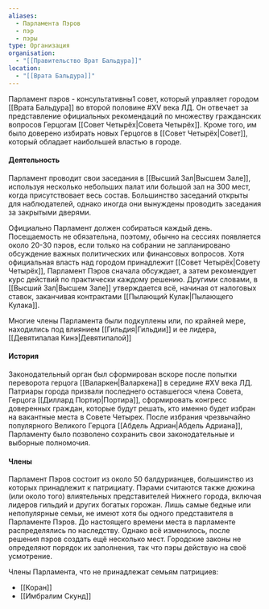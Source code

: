 ```yaml
---
aliases:
  - Парламента Пэров
  - пэр
  - пэры
type: Организация
organisation:
  - "[[Правительство Врат Бальдура]]"
location:
  - "[[Врата Бальдура]]"
---
```


Парламент пэров - консультативны1 совет, который управляет городом [[Врата Бальдура]] во второй половине #XV века ЛД. Он отвечает за представление официальных рекомендаций по множеству гражданских вопросов Герцогам [[Совет Четырёх|Совета Четырёх]]. Кроме того, им было доверено избирать новых Герцогов в [[Совет Четырёх|Совет]], который обладает наибольшей властью в городе.

#### Деятельность
Парламент проводит свои заседания в [[Высший Зал|Высшем Зале]], используя несколько небольших палат или большой зал на 300 мест, когда присутствовает весь состав. Большинство заседаний открыты для наблюдателей, однако иногда они вынуждены проводить заседания за закрытыми дверями.

Официально Парламент должен собираться каждый день. Посещаемость не обязательна, поэтому, обычно на сессиях появляется около 20-30 пэров, если только на собрании не запланировано обсуждение важных политических или финансовых вопросов. Хотя официальная власть над городом принадлежит [[Совет Четырёх|Совету Четырёх]], Парламент Пэров сначала обсуждает, а затем рекомендует курс действий по практически каждому решению. Другими словами, в [[Высший Зал|Высшем Зале]] утверждается всё, начиная от налоговых ставок, заканчивая контрактами [[Пылающий Кулак|Пылающего Кулака]].
 
Многие члены Парламента были подкуплены или, по крайней мере, находились под влиянием [[Гильдия|Гильдии]] и ее лидера, [[Девятипалая Кинэ|Девятипалой]]

#### История
Законодательный орган был сформирован вскоре после попытки переворота герцога [[Валаркен|Валаркена]] в середине #XV века ЛД. Патриары города призвали последнего оставшегося члена Совета, Герцога [[Диллард Портир|Портира]], сформировать конгресс доверенных граждан, которые будут решать, кто именно будет избран на вакантные места в Совете Четырех. После избрания чрезвычайно популярного Великого Герцога [[Абдель Адриан|Абдель Адриана]], Парламенту было позволено сохранить свои законодательные и выборные полномочия.

#### Члены

Парламент Пэров состоит из около 50 балдурианцев, большинство из которых принадлежит к патрициату. Пэрами считаются также дюжина (или около того) влиятельных представителей Нижнего города, включая лидеров гильдий и других богатых горожан. Лишь самые бедные или непопулярные семьи, не имеют хотя бы одного представителя в Парламенте Пэров. До настоящего времени места в парламенте распределялись по наследству. Однако всё изменилось, после решения пэров создать ещё несколько мест. Городские законы не определяют порядок их заполнения, так что пэры действую на своё усмотрение.

Члены Парламента, что не принадлежат семьям патрициев:

- [[Коран]]
- [[Имбралим Скунд]]